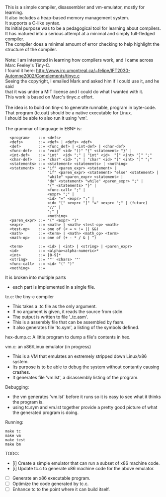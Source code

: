 This is a simple compiler, disassembler and vm-emulator, mostly for learning.<br/>
It also includes a heap-based memory management system.<br/>
It supports a C-like syntax.<br/>
Its initial purpose was to be a pedagogical tool for learning about compilers.<br/>
It has matured into a serious attempt at a minimal and simply full-fledged compiler.<br/>
The compiler does a minimal amount of error checking to help highlight the structure of the compiler.<br/>
<br/>
Note: I am interested in learning how compilers work, and I came across Marc Feeley's Tiny-C.<br/>
I found it here: http://www.iro.umontreal.ca/~felipe/IFT2030-Automne2002/Complements/tinyc.c<br/>
Seeing the copyright, I emailed Mark and asked him if I could use it, and he said<br/>
that it was under a MIT license and I could do what I wanted with it.<br/>
This work is based on Marc's tinyc.c effort.<br/>
<br/>
The idea is to build on tiny-c to generate runnable, program in byte-code.<br/>
That program (tc.out) should be a native executable for Linux.<br/>
I should be able to also run it using 'vm'.<br/>
<br/>
The grammar of language in EBNF is:

```
  <program>    ::= <defs>
  <defs>       ::= <def> | <defs> <def>
  <def>        ::= <func_def> | <int-def> | <char-def>
  <func-def>   ::= "void" <id> "()" "{" <statement> "}" |
  <int-def>    ::= "int"  <id> ";" | "int" <id>  "[" <int> "]" ";"
  <char-def>   ::= "char" <id> ";" | "char" <id> "[" <int> "]" ";"
  <statements> ::= <statement> <statements> | <nothing>
  <statement>  ::= "if" <paren_expr> <statement> |
                   "if" <paren_expr> <statement> "else" <statement> |
                   "while" <paren_expr> <statement> |
                   "do" <statement> "while" <paren_expr> ";" |
                   "{" <statements> "}" |
                   <func-call> ";" |
                   <expr> ";" |
                   <id> "=" <expr> ";" |
                   <id> "[" <expr> "]" "=" <expr> ";" | (future)
                   "//" |
                   ";" |
                   <nothing>
  <paren_expr> ::= "(" <expr> ")"
  <expr>       ::= <math> | <math> <test-op> <math>
  <test-op>    ::= one of (< = > != || &&)
  <math>       ::= <term> | <math> <math_op> <term>
  <math-op>    ::= one of (+ - * / & | ^)

  <term>       ::= <id> | <int> | <string> | <paren_expr>
  <id>         ::= <alpha><alpha-numeric>*
  <int>        ::= [0-9]*
  <string>     ::= '"' <chars> '"'
  <func-call>  ::= <id> "(" ")"
  <nothing>    ::= 
 ```

It is broken into multiple parts
- each part is implemented in a single file.

tc.c: the tiny-c compiler
- This takes a .tc file as the only argument.
- If no argument is given, it reads the source from stdin.
- The output is written to file '_tc.asm'.
- This is a assembly file that can be assembled by fasm.
- It also generates file 'tc.sym', a listing of the symbols defined.

hex-dump.c: A little program to dump a file's contents in hex.

vm.c: an x86/Linux emulator (in progress)
- This is a VM that emulates an extremely stripped down Linux/x86 system.
- Its purpose is to be able to debug the system without contantly causing crashes.
- It generates file 'vm.lst', a disassembly listing of the program.

Debugging:
- the vm generates 'vm.lst' before it runs so it is easy to see what it thinks the program is.
- using tc.sym and vm.lst together provide a pretty good picture of what the generated program is doing.

Running:
```
make tc
make vm
make test 
make bm
```

TODO:
- [i] Create a simple emulator that can run a subset of x86 machine code.
- [i] Update tc.c to generate x86 machine code for the above emulator.
- [ ] Generate an x86 executable program.
- [ ] Optimize the code generated by tc.c.
- [ ] Enhance tc to the point where it can build itself.